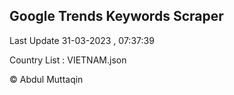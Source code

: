

## Google Trends Keywords Scraper 
 
Last Update 31-03-2023 , 07:37:39

Country List :
VIETNAM.json



© Abdul Muttaqin 
